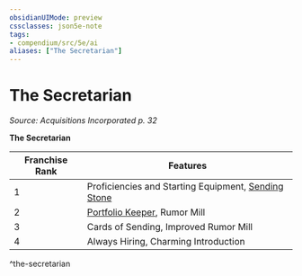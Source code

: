 ```yaml
---
obsidianUIMode: preview
cssclasses: json5e-note
tags:
- compendium/src/5e/ai
aliases: ["The Secretarian"]
---
```

# The Secretarian
*Source: Acquisitions Incorporated p. 32* 

**The Secretarian**

| Franchise Rank | Features |
|----------------|----------|
| 1 | Proficiencies and Starting Equipment, [Sending Stone](2-Mechanics/CLI/items/sending-stone-ai.md) |
| 2 | [Portfolio Keeper](2-Mechanics/CLI/items/portfolio-keeper-ai.md), Rumor Mill |
| 3 | Cards of Sending, Improved Rumor Mill |
| 4 | Always Hiring, Charming Introduction |
^the-secretarian